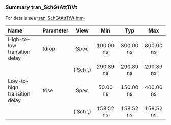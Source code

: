 ### Summary tran_SchGtAttTtVt

For details see <a href='tran_SchGtAttTtVt.html'>tran_SchGtAttTtVt.html</a>

|**Name**|**Parameter**|**View**|**Min** | **Typ** | **Max**|
|:---|:---|:---:|:---:|:---:|:---:|
|High-to-low transition delay|tdrop | Spec | 100.00 ns | 300.00 ns | 800.00 ns |
| | | ('Sch',)|290.89 ns | 290.89 ns | 290.89 ns |
|Low-to-high transition delay|trise | Spec | 50.00 ns | 150.00 ns | 400.00 ns |
| | | ('Sch',)|158.52 ns | 158.52 ns | 158.52 ns |
